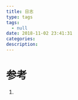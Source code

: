 ```yaml
---
title: 日志
type: tags
tags:
  - null
date: 2018-11-02 23:41:31
categories:
description:
---
```


# 参考 #
1. 
